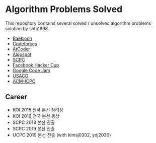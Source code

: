 # Algorithm Problems Solved

This repository contains several solved / unsolved algorithm problems solution by shhj1998.

- [Baekjoon](https://www.acmicpc.net/)
- [Codeforces](https://codeforces.com/)
- [AtCoder](https://atcoder.jp/)
- [Algospot](https://algospot.com/)
- [SCPC](https://www.codeground.org/main.do)
- [Facebook Hacker Cup](https://www.facebook.com/hackercup/contest)
- [Google Code Jam](https://codingcompetitions.withgoogle.com/codejam)
- [USACO](http://www.usaco.org/)
- [ACM-ICPC](https://icpc.baylor.edu/)

## Career
- KOI 2015 전국 본선 장려상
- KOI 2016 전국 본선 동상
- SCPC 2018 본선 진출
- SCPC 2019 본선 진출
- UCPC 2019 본선 진출 (with kimsj0302, ydj2030)
